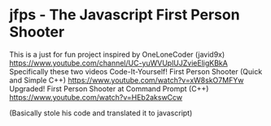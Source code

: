 # jfps - The Javascript First Person Shooter
This is a just for fun project inspired by OneLoneCoder (javid9x)
https://www.youtube.com/channel/UC-yuWVUplUJZvieEligKBkA
Specifically these two videos
Code-It-Yourself! First Person Shooter (Quick and Simple C++)
https://www.youtube.com/watch?v=xW8skO7MFYw
Upgraded! First Person Shooter at Command Prompt (C++)
https://www.youtube.com/watch?v=HEb2akswCcw

(Basically stole his code and translated it to javascript)
